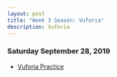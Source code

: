 ```yaml
---
layout: post
title: "Week 3 Season: Vuforia"
description: Vuforia
---
```



### Saturday September 28, 2019
* [Vuforia Practice](https://github.com/java-rnrr/software/wiki/Vuforia-Practice)
